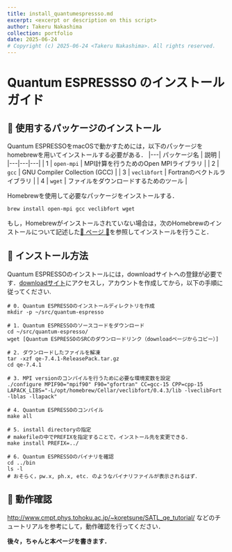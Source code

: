 ```yaml
---
title: install_quantumespressso.md
excerpt: <excerpt or description on this script>
author: Takeru Nakashima
collection: portfolio
date: 2025-06-24
# Copyright (c) 2025-06-24 <Takeru Nakashima>. All rights reserved.
---
```


# Quantum ESPRESSSO のインストールガイド

## 🍺 使用するパッケージのインストール

Quantum ESPRESSOをmacOSで動かすためには，以下のパッケージをhomebrewを用いてインストールする必要がある．
|---| パッケージ名 | 説明 |
|---|---|---|
| 1 | `open-mpi` | MPI計算を行うためのOpen MPIライブラリ |
| 2 | `gcc` | GNU Compiler Collection (GCC) |
| 3 | `veclibfort` | Fortranのベクトルライブラリ |
| 4 | `wget` | ファイルをダウンロードするためのツール |

Homebrewを使用して必要なパッケージをインストールする．
   ```bash
   brew install open-mpi gcc veclibfort wget
   ```

もし，Homebrewがインストールされていない場合は，次のHomebrewのインストールについて記述した[🍺 ページ 🍺](../../env4mac/sec/homebrew.md)を参照してインストールを行うこと．


## 🔧 インストール方法

Quantum ESPRESSOのインストールには，downloadサイトへの登録が必要です．[downloadサイト](https://www.quantum-espresso.org/download-page/)にアクセスし，アカウントを作成してから，以下の手順に従ってください.

```
# 0. Quantum ESPRESSOのインストールディレクトリを作成
mkdir -p ~/src/quantum-espresso

# 1. Quantum ESPRESSOのソースコードをダウンロード
cd ~/src/quantum-espresso/
wget [Quantum ESPRESSOのSRCのダウンロードリンク（downloadページからコピー）]

# 2. ダウンロードしたファイルを解凍
tar -xzf qe-7.4.1-ReleasePack.tar.gz
cd qe-7.4.1

# 3. MPI versionのコンパイルを行うために必要な環境変数を設定
./configure MPIF90="mpif90" F90="gfortran" CC=gcc-15 CPP=cpp-15 LAPACK_LIBS="-L/opt/homebrew/Cellar/veclibfort/0.4.3/lib -lveclibFort -lblas -llapack"

# 4. Quantum ESPRESSOのコンパイル
make all

# 5. install directoryの指定
# makefileの中でPREFIXを指定することで，インストール先を変更できる．
make install PREFIX=../

# 6. Quantum ESPRESSOのバイナリを確認
cd ../bin
ls -l 
# おそらく，pw.x, ph.x, etc. のようなバイナリファイルが表示されるはず．
```


## 🧪 動作確認
http://www.cmpt.phys.tohoku.ac.jp/~koretsune/SATL_qe_tutorial/
などのチュートリアルを参考にして，動作確認を行ってください．

**後々，ちゃんと本ページを書きます．**
